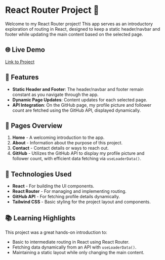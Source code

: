 # React Router Project 🚀

Welcome to my React Router project! This app serves as an introductory exploration of routing in React, designed to keep a static header/navbar and footer while updating the main content based on the selected page.

## 🌐 Live Demo
[Link to Project](#) <!-- Replace with actual link -->

## 📍 Features

- **Static Header and Footer**: The header/navbar and footer remain constant as you navigate through the app.
- **Dynamic Page Updates**: Content updates for each selected page.
- **API Integration**: On the GitHub page, my profile picture and follower count are fetched using the GitHub API, displayed dynamically.

## 📄 Pages Overview

1. **Home** - A welcoming introduction to the app.
2. **About** - Information about the purpose of this project.
3. **Contact** - Contact details or ways to reach out.
4. **GitHub** - Utilizes the GitHub API to display my profile picture and follower count, with efficient data fetching via `useLoaderData()`.

## 🔧 Technologies Used

- **React** - For building the UI components.
- **React Router** - For managing and implementing routing.
- **GitHub API** - For fetching profile details dynamically.
- **Tailwind CSS** - Basic styling for the project layout and components.

## 📚 Learning Highlights

This project was a great hands-on introduction to:
- Basic to intermediate routing in React using React Router.
- Fetching data dynamically from an API with `useLoaderData()`.
- Maintaining a static layout while only changing the main content.
